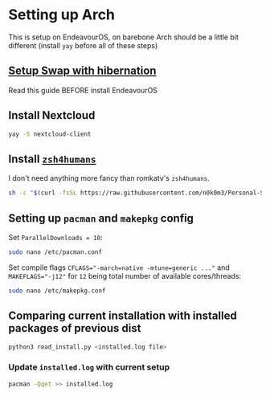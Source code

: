 # Setting up Arch
This is setup on EndeavourOS, on barebone Arch should be a little bit different (install `yay` before all of these steps)
## [Setup Swap with hibernation](Swap_Setup.md)
Read this guide BEFORE install EndeavourOS
## Install Nextcloud
```sh
yay -S nextcloud-client
```
## Install [`zsh4humans`](https://github.com/romkatv/zsh4humans)
I don't need anything more fancy than romkatv's `zsh4humans`.
```sh
sh -c "$(curl -fsSL https://raw.githubusercontent.com/n0k0m3/Personal-Setup/main/Setting_up_Arch/setup.sh)"
```
## Setting up `pacman` and `makepkg` config
Set `ParallelDownloads = 10`:
```sh
sudo nano /etc/pacman.conf
```

Set compile flags `CFLAGS="-march=native -mtune=generic ..."` and `MAKEFLAGS="-j12"` for `12` being total number of available cores/threads:
```sh
sudo nano /etc/makepkg.conf
```
## Comparing current installation with installed packages of previous dist
```sh
python3 read_install.py <installed.log file>
```
### Update `installed.log` with current setup
```sh
pacman -Qqet >> installed.log
```
